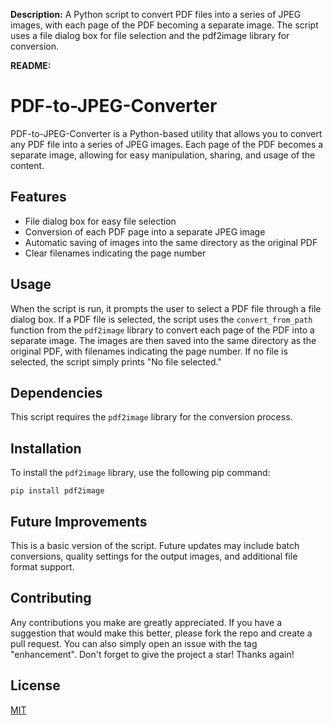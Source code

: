 **Description:** A Python script to convert PDF files into a series of JPEG images, with each page of the PDF becoming a separate image. The script uses a file dialog box for file selection and the pdf2image library for conversion.

**README:**

# PDF-to-JPEG-Converter

PDF-to-JPEG-Converter is a Python-based utility that allows you to convert any PDF file into a series of JPEG images. Each page of the PDF becomes a separate image, allowing for easy manipulation, sharing, and usage of the content.

## Features
- File dialog box for easy file selection 
- Conversion of each PDF page into a separate JPEG image 
- Automatic saving of images into the same directory as the original PDF
- Clear filenames indicating the page number

## Usage
When the script is run, it prompts the user to select a PDF file through a file dialog box. If a PDF file is selected, the script uses the `convert_from_path` function from the `pdf2image` library to convert each page of the PDF into a separate image. The images are then saved into the same directory as the original PDF, with filenames indicating the page number. If no file is selected, the script simply prints "No file selected."

## Dependencies
This script requires the `pdf2image` library for the conversion process. 

## Installation
To install the `pdf2image` library, use the following pip command:
```
pip install pdf2image
```

## Future Improvements
This is a basic version of the script. Future updates may include batch conversions, quality settings for the output images, and additional file format support. 

## Contributing
Any contributions you make are greatly appreciated. If you have a suggestion that would make this better, please fork the repo and create a pull request. You can also simply open an issue with the tag "enhancement". Don't forget to give the project a star! Thanks again! 

## License
[MIT](https://choosealicense.com/licenses/mit/)